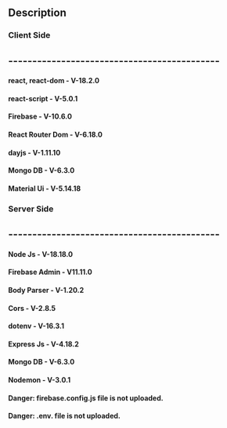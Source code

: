 ## Description

### Client Side
## --------------------------------------------

#### react, react-dom - V-18.2.0
#### react-script - V-5.0.1
#### Firebase - V-10.6.0
#### React Router Dom - V-6.18.0
#### dayjs - V-1.11.10
#### Mongo DB - V-6.3.0
#### Material Ui - V-5.14.18


### Server Side
## --------------------------------------------

#### Node Js - V-18.18.0
#### Firebase Admin - V11.11.0
#### Body Parser - V-1.20.2
#### Cors - V-2.8.5
#### dotenv - V-16.3.1
#### Express Js - V-4.18.2
#### Mongo DB - V-6.3.0
#### Nodemon - V-3.0.1


#### Danger: firebase.config.js file is not uploaded.
#### Danger: .env. file is not uploaded.
